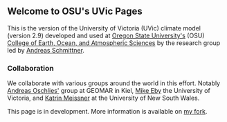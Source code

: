 ## Welcome to OSU's UVic Pages

This is the version of the University of Victoria (UVic) climate model (version 2.9) developed and used at [Oregon State University's](https://oregonstate.edu/) (OSU) [College of Earth, Ocean, and Atmospheric Sciences](https://ceoas.oregonstate.edu/) by the research group led by [Andreas Schmittner](https://andreasschmittner.github.io/). 

### Collaboration

We collaborate with various groups around the world in this effort. Notably [Andreas Oschlies'](https://www.geomar.de/en/aoschlies) group at GEOMAR in Kiel, [Mike Eby](http://terra.seos.uvic.ca/) the University of Victoria, and [Katrin Meissner](http://web.science.unsw.edu.au/~katrinmeissner/) at the University of New South Wales. 

This page is in development. More information is available on [my fork](https://github.com/andreasschmittner/UVic2.9/wiki).
